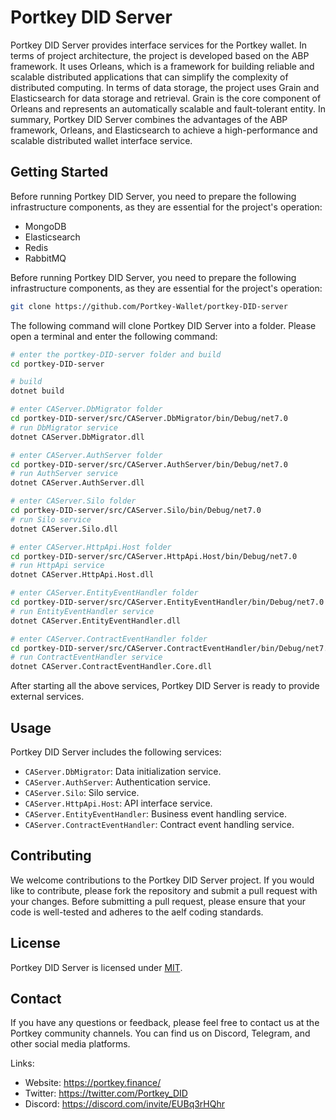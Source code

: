 # Portkey DID Server

Portkey DID Server provides interface services for the Portkey wallet. In terms of project architecture, the project is developed based on the ABP framework. It uses Orleans, which is a framework for building reliable and scalable distributed applications that can simplify the complexity of distributed computing. In terms of data storage, the project uses Grain and Elasticsearch for data storage and retrieval. Grain is the core component of Orleans and represents an automatically scalable and fault-tolerant entity. In summary, Portkey DID Server combines the advantages of the ABP framework, Orleans, and Elasticsearch to achieve a high-performance and scalable distributed wallet interface service.
## Getting Started

Before running Portkey DID Server, you need to prepare the following infrastructure components, as they are essential for the project's operation:
* MongoDB
* Elasticsearch
* Redis
* RabbitMQ

Before running Portkey DID Server, you need to prepare the following infrastructure components, as they are essential for the project's operation:
```Bash
git clone https://github.com/Portkey-Wallet/portkey-DID-server
```

The following command will clone Portkey DID Server into a folder. Please open a terminal and enter the following command:

```Bash
# enter the portkey-DID-server folder and build 
cd portkey-DID-server

# build
dotnet build

# enter CAServer.DbMigrator folder
cd portkey-DID-server/src/CAServer.DbMigrator/bin/Debug/net7.0
# run DbMigrator service
dotnet CAServer.DbMigrator.dll

# enter CAServer.AuthServer folder
cd portkey-DID-server/src/CAServer.AuthServer/bin/Debug/net7.0
# run AuthServer service
dotnet CAServer.AuthServer.dll

# enter CAServer.Silo folder
cd portkey-DID-server/src/CAServer.Silo/bin/Debug/net7.0
# run Silo service
dotnet CAServer.Silo.dll

# enter CAServer.HttpApi.Host folder
cd portkey-DID-server/src/CAServer.HttpApi.Host/bin/Debug/net7.0
# run HttpApi service
dotnet CAServer.HttpApi.Host.dll

# enter CAServer.EntityEventHandler folder
cd portkey-DID-server/src/CAServer.EntityEventHandler/bin/Debug/net7.0
# run EntityEventHandler service
dotnet CAServer.EntityEventHandler.dll

# enter CAServer.ContractEventHandler folder
cd portkey-DID-server/src/CAServer.ContractEventHandler/bin/Debug/net7.0
# run ContractEventHandler service
dotnet CAServer.ContractEventHandler.Core.dll
```

After starting all the above services, Portkey DID Server is ready to provide external services.

## Usage

Portkey DID Server includes the following services:

- `CAServer.DbMigrator`: Data initialization service.
- `CAServer.AuthServer`: Authentication service.
- `CAServer.Silo`: Silo service.
- `CAServer.HttpApi.Host`: API interface service.
- `CAServer.EntityEventHandler`: Business event handling service.
- `CAServer.ContractEventHandler`: Contract event handling service.

## Contributing

We welcome contributions to the Portkey DID Server project. If you would like to contribute, please fork the repository and submit a pull request with your changes. Before submitting a pull request, please ensure that your code is well-tested and adheres to the aelf coding standards.

## License

Portkey DID Server is licensed under [MIT](https://github.com/Portkey-Wallet/portkey-DID-server/blob/master/LICENSE).

## Contact

If you have any questions or feedback, please feel free to contact us at the Portkey community channels. You can find us on Discord, Telegram, and other social media platforms.

Links:

- Website: https://portkey.finance/
- Twitter: https://twitter.com/Portkey_DID
- Discord: https://discord.com/invite/EUBq3rHQhr
